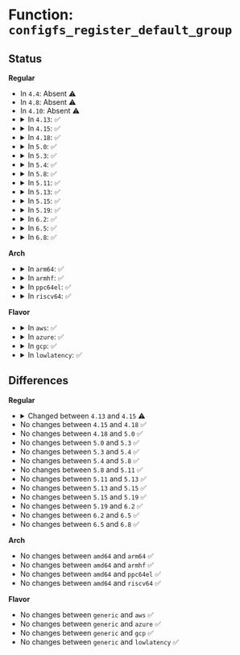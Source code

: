 # Function: <code>configfs_register_default_group</code>

## Status
<b>Regular</b>
<ul>
<li>
In <code>4.4</code>: Absent ⚠️
</li>
<li>
In <code>4.8</code>: Absent ⚠️
</li>
<li>
In <code>4.10</code>: Absent ⚠️
</li>
<li>
<details>
<summary>In <code>4.13</code>: ✅</summary>

```c
struct config_group *configfs_register_default_group(struct config_group *parent_group, const char *name, struct config_item_type *item_type);
```

**Collision:** Unique Global

**Inline:** No

**Transformation:** False

**Instances:**

```
In fs/configfs/dir.c (ffffffff812e0690)
Location: fs/configfs/dir.c:1811
Inline: False
Direct callers:
  - drivers/pci/endpoint/pci-ep-cfs.c:pci_ep_cfs_init
  - drivers/pci/endpoint/pci-ep-cfs.c:pci_ep_cfs_init
  - drivers/pci/endpoint/pci-ep-cfs.c:pci_ep_cfs_add_epf_group
```
**Symbols:**

```
ffffffff812e0690-ffffffff812e071e: configfs_register_default_group (STB_GLOBAL)
```
</details>
</li>
<li>
<details>
<summary>In <code>4.15</code>: ✅</summary>

```c
struct config_group *configfs_register_default_group(struct config_group *parent_group, const char *name, const struct config_item_type *item_type);
```

**Collision:** Unique Global

**Inline:** No

**Transformation:** False

**Instances:**

```
In fs/configfs/dir.c (ffffffff81305010)
Location: fs/configfs/dir.c:1811
Inline: False
Direct callers:
  - drivers/pci/endpoint/pci-ep-cfs.c:pci_ep_cfs_init
  - drivers/pci/endpoint/pci-ep-cfs.c:pci_ep_cfs_init
  - drivers/pci/endpoint/pci-ep-cfs.c:pci_ep_cfs_add_epf_group
```
**Symbols:**

```
ffffffff81305010-ffffffff8130509e: configfs_register_default_group (STB_GLOBAL)
```
</details>
</li>
<li>
<details>
<summary>In <code>4.18</code>: ✅</summary>

```c
struct config_group *configfs_register_default_group(struct config_group *parent_group, const char *name, const struct config_item_type *item_type);
```

**Collision:** Unique Global

**Inline:** No

**Transformation:** False

**Instances:**

```
In fs/configfs/dir.c (ffffffff81333190)
Location: fs/configfs/dir.c:1822
Inline: False
Direct callers:
  - drivers/pci/endpoint/pci-ep-cfs.c:pci_ep_cfs_init
  - drivers/pci/endpoint/pci-ep-cfs.c:pci_ep_cfs_init
  - drivers/pci/endpoint/pci-ep-cfs.c:pci_ep_cfs_add_epf_group
```
**Symbols:**

```
ffffffff81333190-ffffffff8133321e: configfs_register_default_group (STB_GLOBAL)
```
</details>
</li>
<li>
<details>
<summary>In <code>5.0</code>: ✅</summary>

```c
struct config_group *configfs_register_default_group(struct config_group *parent_group, const char *name, const struct config_item_type *item_type);
```

**Collision:** Unique Global

**Inline:** No

**Transformation:** False

**Instances:**

```
In fs/configfs/dir.c (ffffffff8134a580)
Location: fs/configfs/dir.c:1822
Inline: False
Direct callers:
  - drivers/pci/endpoint/pci-ep-cfs.c:pci_ep_cfs_init
  - drivers/pci/endpoint/pci-ep-cfs.c:pci_ep_cfs_init
  - drivers/pci/endpoint/pci-ep-cfs.c:pci_ep_cfs_add_epf_group
```
**Symbols:**

```
ffffffff8134a580-ffffffff8134a60e: configfs_register_default_group (STB_GLOBAL)
```
</details>
</li>
<li>
<details>
<summary>In <code>5.3</code>: ✅</summary>

```c
struct config_group *configfs_register_default_group(struct config_group *parent_group, const char *name, const struct config_item_type *item_type);
```

**Collision:** Unique Global

**Inline:** No

**Transformation:** False

**Instances:**

```
In fs/configfs/dir.c (ffffffff81372dc0)
Location: fs/configfs/dir.c:1874
Inline: False
Direct callers:
  - drivers/pci/endpoint/pci-ep-cfs.c:pci_ep_cfs_init
  - drivers/pci/endpoint/pci-ep-cfs.c:pci_ep_cfs_init
  - drivers/pci/endpoint/pci-ep-cfs.c:pci_ep_cfs_add_epf_group
```
**Symbols:**

```
ffffffff81372dc0-ffffffff81372e48: configfs_register_default_group (STB_GLOBAL)
```
</details>
</li>
<li>
<details>
<summary>In <code>5.4</code>: ✅</summary>

```c
struct config_group *configfs_register_default_group(struct config_group *parent_group, const char *name, const struct config_item_type *item_type);
```

**Collision:** Unique Global

**Inline:** No

**Transformation:** False

**Instances:**

```
In fs/configfs/dir.c (ffffffff8138b1c0)
Location: fs/configfs/dir.c:1831
Inline: False
Direct callers:
  - drivers/pci/endpoint/pci-ep-cfs.c:pci_ep_cfs_init
  - drivers/pci/endpoint/pci-ep-cfs.c:pci_ep_cfs_init
  - drivers/pci/endpoint/pci-ep-cfs.c:pci_ep_cfs_add_epf_group
```
**Symbols:**

```
ffffffff8138b1c0-ffffffff8138b248: configfs_register_default_group (STB_GLOBAL)
```
</details>
</li>
<li>
<details>
<summary>In <code>5.8</code>: ✅</summary>

```c
struct config_group *configfs_register_default_group(struct config_group *parent_group, const char *name, const struct config_item_type *item_type);
```

**Collision:** Unique Global

**Inline:** No

**Transformation:** False

**Instances:**

```
In fs/configfs/dir.c (ffffffff813d68e0)
Location: fs/configfs/dir.c:1832
Inline: False
Direct callers:
  - drivers/pci/endpoint/pci-ep-cfs.c:pci_ep_cfs_init
  - drivers/pci/endpoint/pci-ep-cfs.c:pci_ep_cfs_init
  - drivers/pci/endpoint/pci-ep-cfs.c:pci_ep_cfs_add_epf_group
```
**Symbols:**

```
ffffffff813d68e0-ffffffff813d6964: configfs_register_default_group (STB_GLOBAL)
```
</details>
</li>
<li>
<details>
<summary>In <code>5.11</code>: ✅</summary>

```c
struct config_group *configfs_register_default_group(struct config_group *parent_group, const char *name, const struct config_item_type *item_type);
```

**Collision:** Unique Global

**Inline:** No

**Transformation:** False

**Instances:**

```
In fs/configfs/dir.c (ffffffff813e85b0)
Location: fs/configfs/dir.c:1833
Inline: False
Direct callers:
  - drivers/pci/endpoint/pci-ep-cfs.c:pci_ep_cfs_init
  - drivers/pci/endpoint/pci-ep-cfs.c:pci_ep_cfs_init
  - drivers/pci/endpoint/pci-ep-cfs.c:pci_ep_cfs_add_epf_group
```
**Symbols:**

```
ffffffff813e85b0-ffffffff813e8634: configfs_register_default_group (STB_GLOBAL)
```
</details>
</li>
<li>
<details>
<summary>In <code>5.13</code>: ✅</summary>

```c
struct config_group *configfs_register_default_group(struct config_group *parent_group, const char *name, const struct config_item_type *item_type);
```

**Collision:** Unique Global

**Inline:** No

**Transformation:** False

**Instances:**

```
In fs/configfs/dir.c (ffffffff813ef360)
Location: fs/configfs/dir.c:1832
Inline: False
Direct callers:
  - drivers/pci/endpoint/pci-ep-cfs.c:pci_ep_cfs_init
  - drivers/pci/endpoint/pci-ep-cfs.c:pci_ep_cfs_init
  - drivers/pci/endpoint/pci-ep-cfs.c:pci_ep_cfs_add_epf_group
```
**Symbols:**

```
ffffffff813ef360-ffffffff813ef3e4: configfs_register_default_group (STB_GLOBAL)
```
</details>
</li>
<li>
<details>
<summary>In <code>5.15</code>: ✅</summary>

```c
struct config_group *configfs_register_default_group(struct config_group *parent_group, const char *name, const struct config_item_type *item_type);
```

**Collision:** Unique Global

**Inline:** No

**Transformation:** False

**Instances:**

```
In fs/configfs/dir.c (ffffffff81441250)
Location: fs/configfs/dir.c:1815
Inline: False
Direct callers:
  - drivers/pci/endpoint/pci-ep-cfs.c:pci_ep_cfs_init
  - drivers/pci/endpoint/pci-ep-cfs.c:pci_ep_cfs_init
  - drivers/pci/endpoint/pci-ep-cfs.c:pci_ep_cfs_add_epf_group
```
**Symbols:**

```
ffffffff81441250-ffffffff814412d4: configfs_register_default_group (STB_GLOBAL)
```
</details>
</li>
<li>
<details>
<summary>In <code>5.19</code>: ✅</summary>

```c
struct config_group *configfs_register_default_group(struct config_group *parent_group, const char *name, const struct config_item_type *item_type);
```

**Collision:** Unique Global

**Inline:** No

**Transformation:** False

**Instances:**

```
In fs/configfs/dir.c (ffffffff814bcdf0)
Location: fs/configfs/dir.c:1815
Inline: False
Direct callers:
  - drivers/pci/endpoint/pci-ep-cfs.c:pci_ep_cfs_init
  - drivers/pci/endpoint/pci-ep-cfs.c:pci_ep_cfs_init
  - drivers/pci/endpoint/pci-ep-cfs.c:pci_ep_cfs_add_epf_group
```
**Symbols:**

```
ffffffff814bcdf0-ffffffff814bce87: configfs_register_default_group (STB_GLOBAL)
```
</details>
</li>
<li>
<details>
<summary>In <code>6.2</code>: ✅</summary>

```c
struct config_group *configfs_register_default_group(struct config_group *parent_group, const char *name, const struct config_item_type *item_type);
```

**Collision:** Unique Global

**Inline:** No

**Transformation:** False

**Instances:**

```
In fs/configfs/dir.c (ffffffff81554980)
Location: fs/configfs/dir.c:1817
Inline: False
Direct callers:
  - drivers/pci/endpoint/pci-ep-cfs.c:pci_ep_cfs_init
  - drivers/pci/endpoint/pci-ep-cfs.c:pci_ep_cfs_init
  - drivers/pci/endpoint/pci-ep-cfs.c:pci_ep_cfs_add_epf_group
```
**Symbols:**

```
ffffffff81554980-ffffffff81554a17: configfs_register_default_group (STB_GLOBAL)
```
</details>
</li>
<li>
<details>
<summary>In <code>6.5</code>: ✅</summary>

```c
struct config_group *configfs_register_default_group(struct config_group *parent_group, const char *name, const struct config_item_type *item_type);
```

**Collision:** Unique Global

**Inline:** No

**Transformation:** False

**Instances:**

```
In fs/configfs/dir.c (ffffffff8158c700)
Location: fs/configfs/dir.c:1812
Inline: False
Direct callers:
  - drivers/pci/endpoint/pci-ep-cfs.c:pci_ep_cfs_init
  - drivers/pci/endpoint/pci-ep-cfs.c:pci_ep_cfs_init
  - drivers/pci/endpoint/pci-ep-cfs.c:pci_ep_cfs_add_epf_group
```
**Symbols:**

```
ffffffff8158c700-ffffffff8158c797: configfs_register_default_group (STB_GLOBAL)
```
</details>
</li>
<li>
<details>
<summary>In <code>6.8</code>: ✅</summary>

```c
struct config_group *configfs_register_default_group(struct config_group *parent_group, const char *name, const struct config_item_type *item_type);
```

**Collision:** Unique Global

**Inline:** No

**Transformation:** False

**Instances:**

```
In fs/configfs/dir.c (ffffffff815c53d0)
Location: fs/configfs/dir.c:1812
Inline: False
Direct callers:
  - drivers/pci/endpoint/pci-ep-cfs.c:pci_ep_cfs_init
  - drivers/pci/endpoint/pci-ep-cfs.c:pci_ep_cfs_init
  - drivers/pci/endpoint/pci-ep-cfs.c:pci_ep_cfs_add_epf_group
```
**Symbols:**

```
ffffffff815c53d0-ffffffff815c5495: configfs_register_default_group (STB_GLOBAL)
```
</details>
</li>
</ul>
<b>Arch</b>
<ul>
<li>
<details>
<summary>In <code>arm64</code>: ✅</summary>

```c
struct config_group *configfs_register_default_group(struct config_group *parent_group, const char *name, const struct config_item_type *item_type);
```

**Collision:** Unique Global

**Inline:** No

**Transformation:** False

**Instances:**

```
In fs/configfs/dir.c (ffff80001045c2c0)
Location: fs/configfs/dir.c:1831
Inline: False
Direct callers:
  - drivers/pci/endpoint/pci-ep-cfs.c:pci_ep_cfs_init
  - drivers/pci/endpoint/pci-ep-cfs.c:pci_ep_cfs_init
  - drivers/pci/endpoint/pci-ep-cfs.c:pci_ep_cfs_add_epf_group
```
**Symbols:**

```
ffff80001045c2c0-ffff80001045c35c: configfs_register_default_group (STB_GLOBAL)
```
</details>
</li>
<li>
<details>
<summary>In <code>armhf</code>: ✅</summary>

```c
struct config_group *configfs_register_default_group(struct config_group *parent_group, const char *name, const struct config_item_type *item_type);
```

**Collision:** Unique Global

**Inline:** No

**Transformation:** False

**Instances:**

```
In fs/configfs/dir.c (c061d46c)
Location: fs/configfs/dir.c:1831
Inline: False
Direct callers:
  - drivers/pci/endpoint/pci-ep-cfs.c:pci_ep_cfs_init
  - drivers/pci/endpoint/pci-ep-cfs.c:pci_ep_cfs_init
  - drivers/pci/endpoint/pci-ep-cfs.c:pci_ep_cfs_add_epf_group
```
**Symbols:**

```
c061d46c-c061d4f0: configfs_register_default_group (STB_GLOBAL)
```
</details>
</li>
<li>
<details>
<summary>In <code>ppc64el</code>: ✅</summary>

```c
struct config_group *configfs_register_default_group(struct config_group *parent_group, const char *name, const struct config_item_type *item_type);
```

**Collision:** Unique Global

**Inline:** No

**Transformation:** False

**Instances:**

```
In fs/configfs/dir.c (c000000000577ab0)
Location: fs/configfs/dir.c:1831
Inline: False
Direct callers:
  - drivers/pci/endpoint/pci-ep-cfs.c:pci_ep_cfs_init
  - drivers/pci/endpoint/pci-ep-cfs.c:pci_ep_cfs_init
  - drivers/pci/endpoint/pci-ep-cfs.c:pci_ep_cfs_add_epf_group
```
**Symbols:**

```
c000000000577ab0-c000000000577bc4: configfs_register_default_group (STB_GLOBAL)
```
</details>
</li>
<li>
<details>
<summary>In <code>riscv64</code>: ✅</summary>

```c
struct config_group *configfs_register_default_group(struct config_group *parent_group, const char *name, const struct config_item_type *item_type);
```

**Collision:** Unique Global

**Inline:** No

**Transformation:** False

**Instances:**

```
In fs/configfs/dir.c (ffffffe0002ec6b0)
Location: fs/configfs/dir.c:1831
Inline: False
Direct callers:
  - drivers/pci/endpoint/pci-ep-cfs.c:pci_ep_cfs_init
  - drivers/pci/endpoint/pci-ep-cfs.c:pci_ep_cfs_init
  - drivers/pci/endpoint/pci-ep-cfs.c:pci_ep_cfs_add_epf_group
```
**Symbols:**

```
ffffffe0002ec6b0-ffffffe0002ec72e: configfs_register_default_group (STB_GLOBAL)
```
</details>
</li>
</ul>
<b>Flavor</b>
<ul>
<li>
<details>
<summary>In <code>aws</code>: ✅</summary>

```c
struct config_group *configfs_register_default_group(struct config_group *parent_group, const char *name, const struct config_item_type *item_type);
```

**Collision:** Unique Global

**Inline:** No

**Transformation:** False

**Instances:**

```
In fs/configfs/dir.c (ffffffff813837a0)
Location: fs/configfs/dir.c:1831
Inline: False
Direct callers:
  - drivers/pci/endpoint/pci-ep-cfs.c:pci_ep_cfs_init
  - drivers/pci/endpoint/pci-ep-cfs.c:pci_ep_cfs_init
  - drivers/pci/endpoint/pci-ep-cfs.c:pci_ep_cfs_add_epf_group
```
**Symbols:**

```
ffffffff813837a0-ffffffff81383828: configfs_register_default_group (STB_GLOBAL)
```
</details>
</li>
<li>
<details>
<summary>In <code>azure</code>: ✅</summary>

```c
struct config_group *configfs_register_default_group(struct config_group *parent_group, const char *name, const struct config_item_type *item_type);
```

**Collision:** Unique Global

**Inline:** No

**Transformation:** False

**Instances:**

```
In fs/configfs/dir.c (ffffffff81374230)
Location: fs/configfs/dir.c:1831
Inline: False
Direct callers:
  - drivers/pci/endpoint/pci-ep-cfs.c:pci_ep_cfs_init
  - drivers/pci/endpoint/pci-ep-cfs.c:pci_ep_cfs_init
  - drivers/pci/endpoint/pci-ep-cfs.c:pci_ep_cfs_add_epf_group
```
**Symbols:**

```
ffffffff81374230-ffffffff813742b8: configfs_register_default_group (STB_GLOBAL)
```
</details>
</li>
<li>
<details>
<summary>In <code>gcp</code>: ✅</summary>

```c
struct config_group *configfs_register_default_group(struct config_group *parent_group, const char *name, const struct config_item_type *item_type);
```

**Collision:** Unique Global

**Inline:** No

**Transformation:** False

**Instances:**

```
In fs/configfs/dir.c (ffffffff81381270)
Location: fs/configfs/dir.c:1831
Inline: False
Direct callers:
  - drivers/pci/endpoint/pci-ep-cfs.c:pci_ep_cfs_init
  - drivers/pci/endpoint/pci-ep-cfs.c:pci_ep_cfs_init
  - drivers/pci/endpoint/pci-ep-cfs.c:pci_ep_cfs_add_epf_group
```
**Symbols:**

```
ffffffff81381270-ffffffff813812f8: configfs_register_default_group (STB_GLOBAL)
```
</details>
</li>
<li>
<details>
<summary>In <code>lowlatency</code>: ✅</summary>

```c
struct config_group *configfs_register_default_group(struct config_group *parent_group, const char *name, const struct config_item_type *item_type);
```

**Collision:** Unique Global

**Inline:** No

**Transformation:** False

**Instances:**

```
In fs/configfs/dir.c (ffffffff81394d30)
Location: fs/configfs/dir.c:1831
Inline: False
Direct callers:
  - drivers/pci/endpoint/pci-ep-cfs.c:pci_ep_cfs_init
  - drivers/pci/endpoint/pci-ep-cfs.c:pci_ep_cfs_init
  - drivers/pci/endpoint/pci-ep-cfs.c:pci_ep_cfs_add_epf_group
```
**Symbols:**

```
ffffffff81394d30-ffffffff81394db8: configfs_register_default_group (STB_GLOBAL)
```
</details>
</li>
</ul>

## Differences
<b>Regular</b>
<ul>
<li>
<details>
<summary>Changed between <code>4.13</code> and <code>4.15</code> ⚠️</summary>
<ul>
<li>
<b>Param type changed. </b>
<code>struct config_item_type *item_type</code> ➡️ <code>const struct config_item_type *item_type</code>
</li>
</ul>
</details>
</li>
<li>
No changes between <code>4.15</code> and <code>4.18</code> ✅
</li>
<li>
No changes between <code>4.18</code> and <code>5.0</code> ✅
</li>
<li>
No changes between <code>5.0</code> and <code>5.3</code> ✅
</li>
<li>
No changes between <code>5.3</code> and <code>5.4</code> ✅
</li>
<li>
No changes between <code>5.4</code> and <code>5.8</code> ✅
</li>
<li>
No changes between <code>5.8</code> and <code>5.11</code> ✅
</li>
<li>
No changes between <code>5.11</code> and <code>5.13</code> ✅
</li>
<li>
No changes between <code>5.13</code> and <code>5.15</code> ✅
</li>
<li>
No changes between <code>5.15</code> and <code>5.19</code> ✅
</li>
<li>
No changes between <code>5.19</code> and <code>6.2</code> ✅
</li>
<li>
No changes between <code>6.2</code> and <code>6.5</code> ✅
</li>
<li>
No changes between <code>6.5</code> and <code>6.8</code> ✅
</li>
</ul>
<b>Arch</b>
<ul>
<li>
No changes between <code>amd64</code> and <code>arm64</code> ✅
</li>
<li>
No changes between <code>amd64</code> and <code>armhf</code> ✅
</li>
<li>
No changes between <code>amd64</code> and <code>ppc64el</code> ✅
</li>
<li>
No changes between <code>amd64</code> and <code>riscv64</code> ✅
</li>
</ul>
<b>Flavor</b>
<ul>
<li>
No changes between <code>generic</code> and <code>aws</code> ✅
</li>
<li>
No changes between <code>generic</code> and <code>azure</code> ✅
</li>
<li>
No changes between <code>generic</code> and <code>gcp</code> ✅
</li>
<li>
No changes between <code>generic</code> and <code>lowlatency</code> ✅
</li>
</ul>
